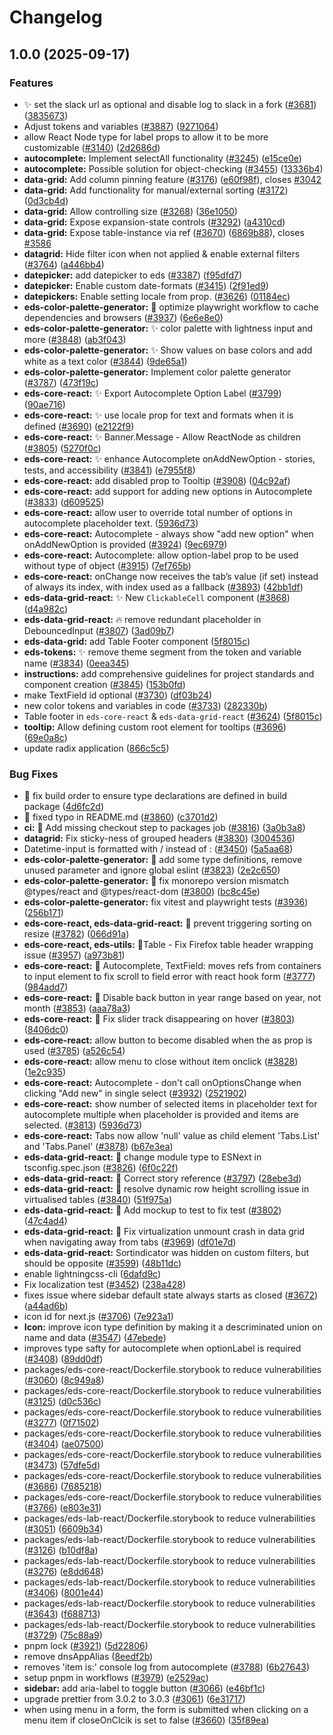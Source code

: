 # Changelog

## 1.0.0 (2025-09-17)


### Features

* :sparkles: set the slack url as optional and disable log to slack in a fork ([#3681](https://github.com/equinor/design-system/issues/3681)) ([3835673](https://github.com/equinor/design-system/commit/3835673dec0b60b4c4e19c42e96b0aa6741c85b4))
* Adjust tokens and variables ([#3887](https://github.com/equinor/design-system/issues/3887)) ([9271064](https://github.com/equinor/design-system/commit/92710641e53fe094935dab991d83bf04d087a660))
* allow React Node type for label props to allow it to be more customizable ([#3140](https://github.com/equinor/design-system/issues/3140)) ([2d2686d](https://github.com/equinor/design-system/commit/2d2686d411e2c25eb03f47fa78b1562b3fc07c2f))
* **autocomplete:** Implement selectAll functionality ([#3245](https://github.com/equinor/design-system/issues/3245)) ([e15ce0e](https://github.com/equinor/design-system/commit/e15ce0e3a182daa605ccb1d66b8f2681fe11c6a4))
* **autocomplete:** Possible solution for object-checking ([#3455](https://github.com/equinor/design-system/issues/3455)) ([13336b4](https://github.com/equinor/design-system/commit/13336b43e59ead785a338d6f4cf02d6254a49772))
* **data-grid:** Add column pinning feature ([#3176](https://github.com/equinor/design-system/issues/3176)) ([e60f98f](https://github.com/equinor/design-system/commit/e60f98fcfdb3e8e8d6b7a48fc25a9c391cd220b8)), closes [#3042](https://github.com/equinor/design-system/issues/3042)
* **data-grid:** Add functionality for manual/external sorting ([#3172](https://github.com/equinor/design-system/issues/3172)) ([0d3cb4d](https://github.com/equinor/design-system/commit/0d3cb4d831864f46a34a0e18ef7d35d2723d33ce))
* **data-grid:** Allow controlling size ([#3268](https://github.com/equinor/design-system/issues/3268)) ([36e1050](https://github.com/equinor/design-system/commit/36e10500820a17ea1b3e4fdf67f7f695e3b44b6f))
* **data-grid:** Expose expansion-state controls ([#3292](https://github.com/equinor/design-system/issues/3292)) ([a4310cd](https://github.com/equinor/design-system/commit/a4310cd1e7b636500eb888a2dcc9e40e6f8c52b2))
* **data-grid:** Expose table-instance via ref ([#3670](https://github.com/equinor/design-system/issues/3670)) ([6869b88](https://github.com/equinor/design-system/commit/6869b88be2b55ab30ea80d9edc5206dad693a5a2)), closes [#3586](https://github.com/equinor/design-system/issues/3586)
* **datagrid:** Hide filter icon when not applied & enable external filters ([#3764](https://github.com/equinor/design-system/issues/3764)) ([a446bb4](https://github.com/equinor/design-system/commit/a446bb43d6f8d2f5ad300d7000cdd4cb7c684d22))
* **datepicker:** add datepicker to eds ([#3387](https://github.com/equinor/design-system/issues/3387)) ([f95dfd7](https://github.com/equinor/design-system/commit/f95dfd79476e3f9acb7d922d2709bada3d149082))
* **datepicker:** Enable custom date-formats ([#3415](https://github.com/equinor/design-system/issues/3415)) ([2f91ed9](https://github.com/equinor/design-system/commit/2f91ed92797bdf42c682e421b86bbaf67247257f))
* **datepickers:** Enable setting locale from prop.  ([#3626](https://github.com/equinor/design-system/issues/3626)) ([01184ec](https://github.com/equinor/design-system/commit/01184ec7d0bb3ee03e43845a835d42c500480250))
* **eds-color-palette-generator:** :rocket: optimize playwright workflow to cache dependencies and browsers ([#3937](https://github.com/equinor/design-system/issues/3937)) ([6e6e8e0](https://github.com/equinor/design-system/commit/6e6e8e01e5705728c66c561814a2bc24f86ab28c))
* **eds-color-palette-generator:** ✨ color palette with lightness input and more ([#3848](https://github.com/equinor/design-system/issues/3848)) ([ab3f043](https://github.com/equinor/design-system/commit/ab3f043e41a5eaa65c5f2cd7f69ffd3cb4e58f24))
* **eds-color-palette-generator:** ✨ Show values on base colors and add white as a text color ([#3844](https://github.com/equinor/design-system/issues/3844)) ([9de65a1](https://github.com/equinor/design-system/commit/9de65a1ed681e07d6ddc5636e94aea597454d98c))
* **eds-color-palette-generator:** Implement color palette generator ([#3787](https://github.com/equinor/design-system/issues/3787)) ([473f19c](https://github.com/equinor/design-system/commit/473f19cdd72caf3ff370e9d150777c2647ee499e))
* **eds-core-react:** :sparkles: Export Autocomplete Option Label ([#3799](https://github.com/equinor/design-system/issues/3799)) ([90ae716](https://github.com/equinor/design-system/commit/90ae7167e1ade634baad2dc037b7fc859e3c0b40))
* **eds-core-react:** :sparkles: use locale prop for text and formats when it is defined ([#3690](https://github.com/equinor/design-system/issues/3690)) ([e2122f9](https://github.com/equinor/design-system/commit/e2122f94f4d95460c7ef55fbf868f5115c60b7be))
* **eds-core-react:** ✨ Banner.Message - Allow ReactNode as children ([#3805](https://github.com/equinor/design-system/issues/3805)) ([5270f0c](https://github.com/equinor/design-system/commit/5270f0cb1c328bfe6cef2bd186f0c409d940f702))
* **eds-core-react:** ✨ enhance Autocomplete onAddNewOption - stories, tests, and accessibility ([#3841](https://github.com/equinor/design-system/issues/3841)) ([e7955f8](https://github.com/equinor/design-system/commit/e7955f8a59fde232943e58fe83c2217b3d1f7d5e))
* **eds-core-react:** add disabled prop to Tooltip ([#3908](https://github.com/equinor/design-system/issues/3908)) ([04c92af](https://github.com/equinor/design-system/commit/04c92af98206aa6920b975bee2fa18e14b0506ee))
* **eds-core-react:** add support for adding new options in Autocomplete ([#3833](https://github.com/equinor/design-system/issues/3833)) ([d609525](https://github.com/equinor/design-system/commit/d609525261156415710bcf6b1d094150e205eb73))
* **eds-core-react:** allow user to override total number of options in autocomplete placeholder text. ([5936d73](https://github.com/equinor/design-system/commit/5936d73f219043ecc7dbef9958c50f69618dee75))
* **eds-core-react:** Autocomplete - always show "add new option" when onAddNewOption is provided ([#3924](https://github.com/equinor/design-system/issues/3924)) ([9ec6979](https://github.com/equinor/design-system/commit/9ec6979ee89c4a468947ae1d931dd4b62c66cc6a))
* **eds-core-react:** Autocomplete: allow option-label prop to be used without type of object ([#3915](https://github.com/equinor/design-system/issues/3915)) ([7ef765b](https://github.com/equinor/design-system/commit/7ef765be2a517fe728dac01473cce841376b9dd8))
* **eds-core-react:** onChange now receives the tab’s value (if set) instead of always its index, with index used as a fallback ([#3893](https://github.com/equinor/design-system/issues/3893)) ([42bb1df](https://github.com/equinor/design-system/commit/42bb1df3ea4f15e34cfdf04e9bccb8eacd401014))
* **eds-data-grid-react:** ✨ New `ClickableCell` component ([#3868](https://github.com/equinor/design-system/issues/3868)) ([d4a982c](https://github.com/equinor/design-system/commit/d4a982c8c22f2b258e241a27f1b7db5d884b729d))
* **eds-data-grid-react:** 🔥 remove redundant placeholder in DebouncedInput ([#3807](https://github.com/equinor/design-system/issues/3807)) ([3ad09b7](https://github.com/equinor/design-system/commit/3ad09b70c72150fe2a3646402fb2e62e5514784d))
* **eds-data-grid:** add Table Footer component ([5f8015c](https://github.com/equinor/design-system/commit/5f8015c3817b7e9437d3436b65f37552be261da4))
* **eds-tokens:** :sparkles: remove theme segment from the token and variable name ([#3834](https://github.com/equinor/design-system/issues/3834)) ([0eea345](https://github.com/equinor/design-system/commit/0eea345ccdb2493dce8fabdeaae63e5f9866a1b1))
* **instructions:** add comprehensive guidelines for project standards and component creation ([#3845](https://github.com/equinor/design-system/issues/3845)) ([153b0fd](https://github.com/equinor/design-system/commit/153b0fdc37413a55e9c0fd6065123c044d71b883))
* make TextField id optional ([#3730](https://github.com/equinor/design-system/issues/3730)) ([df03b24](https://github.com/equinor/design-system/commit/df03b24c088cab6f352d45c66d0b4bde7a22d7a2))
* new color tokens and variables in code ([#3733](https://github.com/equinor/design-system/issues/3733)) ([282330b](https://github.com/equinor/design-system/commit/282330b754c562ea79f0beac8beb7033679b208a))
* Table footer in `eds-core-react` & `eds-data-grid-react` ([#3624](https://github.com/equinor/design-system/issues/3624)) ([5f8015c](https://github.com/equinor/design-system/commit/5f8015c3817b7e9437d3436b65f37552be261da4))
* **tooltip:** Allow defining custom root element for tooltips ([#3696](https://github.com/equinor/design-system/issues/3696)) ([69e0a8c](https://github.com/equinor/design-system/commit/69e0a8c5f7ee44a7ed45647190bdd92edc403555))
* update radix application ([866c5c5](https://github.com/equinor/design-system/commit/866c5c5debbeb6539e8c5085003d507f95c4d622))


### Bug Fixes

* :bug: fix build order to ensure type declarations are defined in build package ([4d6fc2d](https://github.com/equinor/design-system/commit/4d6fc2d8d8b389a078afe622cb01c50cdc26c4e3))
* 🐛 fixed typo in README.md ([#3860](https://github.com/equinor/design-system/issues/3860)) ([c3701d2](https://github.com/equinor/design-system/commit/c3701d2fad6d432a5efd6d477e7d3897e9a1705c))
* **ci:** 👷 Add missing checkout step to packages job ([#3816](https://github.com/equinor/design-system/issues/3816)) ([3a0b3a8](https://github.com/equinor/design-system/commit/3a0b3a85f46a7b019f14afe7e3f1d4202cc5aa65))
* **datagrid:** Fix sticky-ness of grouped headers ([#3830](https://github.com/equinor/design-system/issues/3830)) ([3004536](https://github.com/equinor/design-system/commit/3004536f011c6f5dbffb481de2d870df82b35756))
* Datetime-input is formatted with / instead of : ([#3450](https://github.com/equinor/design-system/issues/3450)) ([5a5aa68](https://github.com/equinor/design-system/commit/5a5aa68d4a3bcb123b6383104c7ba0deaaea0754))
* **eds-color-palette-generator:** :bug: add some type definitions, remove unused parameter and ignore global eslint ([#3823](https://github.com/equinor/design-system/issues/3823)) ([2e2c650](https://github.com/equinor/design-system/commit/2e2c650d60511e5fac33d0e37356feb43d8150cf))
* **eds-color-palette-generator:** :bug: fix monorepo version mismatch @types/react and @types/react-dom  ([#3800](https://github.com/equinor/design-system/issues/3800)) ([bc8c45e](https://github.com/equinor/design-system/commit/bc8c45e6913939c746b3aa147dc97e64aae21f79))
* **eds-color-palette-generator:** fix vitest and playwright tests ([#3936](https://github.com/equinor/design-system/issues/3936)) ([256b171](https://github.com/equinor/design-system/commit/256b171753cdc72fc622ceee2bcdab3d173054f3))
* **eds-core-react, eds-data-grid-react:** :bug: prevent triggering sorting on resize ([#3782](https://github.com/equinor/design-system/issues/3782)) ([066d91a](https://github.com/equinor/design-system/commit/066d91a32b5b0a0a7c8cf2b52a5e12df74cd8563))
* **eds-core-react, eds-utils:** 🐛Table - Fix Firefox table header wrapping issue ([#3957](https://github.com/equinor/design-system/issues/3957)) ([a973b81](https://github.com/equinor/design-system/commit/a973b819fe36fd83870cbacccc4e102274a5a05b))
* **eds-core-react:** :bug: Autocomplete, TextField: moves refs from containers to input element to fix scroll to field error with react hook form ([#3777](https://github.com/equinor/design-system/issues/3777)) ([984add7](https://github.com/equinor/design-system/commit/984add7297157782e092627e95a23eaf9e8cbaea))
* **eds-core-react:** 🐛 Disable back button in year range based on year, not month ([#3853](https://github.com/equinor/design-system/issues/3853)) ([aaa78a3](https://github.com/equinor/design-system/commit/aaa78a352c892852ca5462328ec54eb2b3d93ed8))
* **eds-core-react:** 🐛 Fix slider track disappearing on hover ([#3803](https://github.com/equinor/design-system/issues/3803)) ([8406dc0](https://github.com/equinor/design-system/commit/8406dc08df187c70afa8b93ea7291b3016f55003))
* **eds-core-react:** allow button to become disabled when the as prop is used ([#3785](https://github.com/equinor/design-system/issues/3785)) ([a526c54](https://github.com/equinor/design-system/commit/a526c54726e2c0759cd98a807426bf44b66c3c06))
* **eds-core-react:** allow menu to close without item onclick ([#3828](https://github.com/equinor/design-system/issues/3828)) ([1e2c935](https://github.com/equinor/design-system/commit/1e2c93525bec7b7ef74ff85989c3e39178068167))
* **eds-core-react:** Autocomplete - don't call onOptionsChange when clicking "Add new" in single select ([#3932](https://github.com/equinor/design-system/issues/3932)) ([2521902](https://github.com/equinor/design-system/commit/2521902aae749a7b581e54c64c1afac109173db4))
* **eds-core-react:** show number of selected items in placeholder text for autocomplete multiple when placeholder is provided and items are selected. ([#3813](https://github.com/equinor/design-system/issues/3813)) ([5936d73](https://github.com/equinor/design-system/commit/5936d73f219043ecc7dbef9958c50f69618dee75))
* **eds-core-react:** Tabs now allow 'null' value as child element 'Tabs.List' and 'Tabs.Panel' ([#3878](https://github.com/equinor/design-system/issues/3878)) ([b67e3ea](https://github.com/equinor/design-system/commit/b67e3eaf85aa55ecc8ee094a369077ebfa66ffa1))
* **eds-data-grid-react:** :bug: change module type to ESNext in tsconfig.spec.json ([#3826](https://github.com/equinor/design-system/issues/3826)) ([6f0c22f](https://github.com/equinor/design-system/commit/6f0c22f4d80bf00f882e91c51f54a58ad69b7ae4))
* **eds-data-grid-react:** :bug: Correct story reference ([#3797](https://github.com/equinor/design-system/issues/3797)) ([28ebe3d](https://github.com/equinor/design-system/commit/28ebe3d2c9ed7b808f21d88faffff19f1f443eda))
* **eds-data-grid-react:** 🐛  resolve dynamic row height scrolling issue in virtualised tables ([#3840](https://github.com/equinor/design-system/issues/3840)) ([51f975a](https://github.com/equinor/design-system/commit/51f975a547190c0875d25e6a635f8dc2b6aea4ac))
* **eds-data-grid-react:** 🐛 Add mockup to test to fix test ([#3802](https://github.com/equinor/design-system/issues/3802)) ([47c4ad4](https://github.com/equinor/design-system/commit/47c4ad410c00a64491d8b62b713e76299c3ab85a))
* **eds-data-grid-react:** 🐛 Fix virtualization unmount crash in data grid when navigating away from tabs ([#3969](https://github.com/equinor/design-system/issues/3969)) ([df01e7d](https://github.com/equinor/design-system/commit/df01e7d60571aca8b15377308bed7017661a1837))
* **eds-data-grid-react:** Sortindicator was hidden on custom filters, but should be opposite ([#3599](https://github.com/equinor/design-system/issues/3599)) ([48b11dc](https://github.com/equinor/design-system/commit/48b11dcdb27ea3392ba9dfc49ab063d8dfa12c49))
* enable lightningcss-cli ([6dafd9c](https://github.com/equinor/design-system/commit/6dafd9cc8423d46cf96fb9acb6e833554f6d4717))
* Fix localization test ([#3452](https://github.com/equinor/design-system/issues/3452)) ([238a428](https://github.com/equinor/design-system/commit/238a428f129949fac088bed7026b480b24e47a91))
* fixes issue where sidebar default state always starts as closed ([#3672](https://github.com/equinor/design-system/issues/3672)) ([a44ad6b](https://github.com/equinor/design-system/commit/a44ad6b3bb2a2b7a5f7fcba6bbe4ba878e425d5f))
* icon id for next.js ([#3706](https://github.com/equinor/design-system/issues/3706)) ([7e923a1](https://github.com/equinor/design-system/commit/7e923a11ca27172692ffe50e0471454a322ba3e7))
* **Icon:** improve icon type definition by making it a descriminated union on name and data ([#3547](https://github.com/equinor/design-system/issues/3547)) ([47ebede](https://github.com/equinor/design-system/commit/47ebede5e1ce40d780f4c3629aa44281f83f036d))
* improves type safty for autocomplete when optionLabel is required ([#3408](https://github.com/equinor/design-system/issues/3408)) ([89dd0df](https://github.com/equinor/design-system/commit/89dd0df678fefd5de9654281b4c6616be560755e))
* packages/eds-core-react/Dockerfile.storybook to reduce vulnerabilities ([#3060](https://github.com/equinor/design-system/issues/3060)) ([8c949a8](https://github.com/equinor/design-system/commit/8c949a89df422f968d270c6f5570c23bdaf450aa))
* packages/eds-core-react/Dockerfile.storybook to reduce vulnerabilities ([#3125](https://github.com/equinor/design-system/issues/3125)) ([d0c536c](https://github.com/equinor/design-system/commit/d0c536c90ab909c5e5de6d9975d3f6d814f76dcd))
* packages/eds-core-react/Dockerfile.storybook to reduce vulnerabilities ([#3277](https://github.com/equinor/design-system/issues/3277)) ([0f71502](https://github.com/equinor/design-system/commit/0f715028007a1361c0b459ec677dd8c337880d65))
* packages/eds-core-react/Dockerfile.storybook to reduce vulnerabilities ([#3404](https://github.com/equinor/design-system/issues/3404)) ([ae07500](https://github.com/equinor/design-system/commit/ae07500fbe5cd2b433585e7ea065fce03fc3bfaa))
* packages/eds-core-react/Dockerfile.storybook to reduce vulnerabilities ([#3473](https://github.com/equinor/design-system/issues/3473)) ([57dfe5d](https://github.com/equinor/design-system/commit/57dfe5d0a037a524e22de42daa64c9d20b36acd2))
* packages/eds-core-react/Dockerfile.storybook to reduce vulnerabilities ([#3686](https://github.com/equinor/design-system/issues/3686)) ([7685218](https://github.com/equinor/design-system/commit/7685218080cc3239b01a9518205cd3b93cb36eb3))
* packages/eds-core-react/Dockerfile.storybook to reduce vulnerabilities ([#3766](https://github.com/equinor/design-system/issues/3766)) ([e803e31](https://github.com/equinor/design-system/commit/e803e31768e58a1a40220314dac84942e679c082))
* packages/eds-lab-react/Dockerfile.storybook to reduce vulnerabilities ([#3051](https://github.com/equinor/design-system/issues/3051)) ([6609b34](https://github.com/equinor/design-system/commit/6609b3489abcbcf9d163c7e43ba4d1c31fa5cc4c))
* packages/eds-lab-react/Dockerfile.storybook to reduce vulnerabilities ([#3126](https://github.com/equinor/design-system/issues/3126)) ([b10df8a](https://github.com/equinor/design-system/commit/b10df8aa109cc30053c53e9a30460e43a182bd37))
* packages/eds-lab-react/Dockerfile.storybook to reduce vulnerabilities ([#3276](https://github.com/equinor/design-system/issues/3276)) ([e8dd648](https://github.com/equinor/design-system/commit/e8dd648e5fa41d3ab63c6a416dd93d73a6f4fa00))
* packages/eds-lab-react/Dockerfile.storybook to reduce vulnerabilities ([#3406](https://github.com/equinor/design-system/issues/3406)) ([8001e44](https://github.com/equinor/design-system/commit/8001e44397f373760a995b76e18ed470a919f1d0))
* packages/eds-lab-react/Dockerfile.storybook to reduce vulnerabilities ([#3643](https://github.com/equinor/design-system/issues/3643)) ([f688713](https://github.com/equinor/design-system/commit/f688713f04852253155d86ec932ff695681db275))
* packages/eds-lab-react/Dockerfile.storybook to reduce vulnerabilities ([#3729](https://github.com/equinor/design-system/issues/3729)) ([75c88a9](https://github.com/equinor/design-system/commit/75c88a9faa5e4f00ff2a07503fc89e8b34480dc1))
* pnpm lock ([#3921](https://github.com/equinor/design-system/issues/3921)) ([5d22806](https://github.com/equinor/design-system/commit/5d22806a14cabfbff499e1610abcae3ed76fa860))
* remove dnsAppAlias ([8eedf2b](https://github.com/equinor/design-system/commit/8eedf2b283d4259a7ef3e2718c455aabbc629888))
* removes 'item is:' console log from autocomplete ([#3788](https://github.com/equinor/design-system/issues/3788)) ([6b27643](https://github.com/equinor/design-system/commit/6b2764366621618aa9c5c35d0a4713aafd0aae8a))
* setup pnpm in workflows ([#3979](https://github.com/equinor/design-system/issues/3979)) ([e2529ac](https://github.com/equinor/design-system/commit/e2529ac43a572f81abb0c445765da5818296be53))
* **sidebar:** add aria-label to toggle button ([#3066](https://github.com/equinor/design-system/issues/3066)) ([e46bf1c](https://github.com/equinor/design-system/commit/e46bf1ced4eef3861e2bb6bec0c8743d13eb327b))
* upgrade prettier from 3.0.2 to 3.0.3 ([#3061](https://github.com/equinor/design-system/issues/3061)) ([6e31717](https://github.com/equinor/design-system/commit/6e3171755c2532f4dec79f86511cd3d905049d3e))
* when using menu in a form, the form is submitted when clicking on a menu item if closeOnClcik is set to false ([#3660](https://github.com/equinor/design-system/issues/3660)) ([35f89ea](https://github.com/equinor/design-system/commit/35f89ea1569f28b0d1239c118c3b03b0547d55fa))
